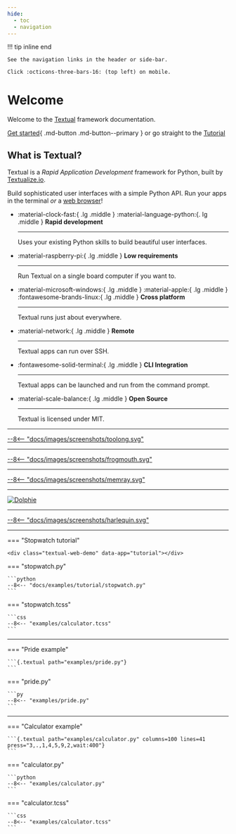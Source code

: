 ```yaml
---
hide:
  - toc
  - navigation
---
```


!!! tip inline end

    See the navigation links in the header or side-bar.

    Click :octicons-three-bars-16: (top left) on mobile.


# Welcome

Welcome to the [Textual](https://github.com/Textualize/textual) framework documentation.

[Get started](./getting_started.md){ .md-button .md-button--primary } or go straight to the [Tutorial](./tutorial.md)



## What is Textual?

Textual is a *Rapid Application Development* framework for Python, built by [Textualize.io](https://www.textualize.io).


Build sophisticated user interfaces with a simple Python API. Run your apps in the terminal *or* a [web browser](https://github.com/Textualize/textual-web)!



<div class="grid cards" markdown>

-   :material-clock-fast:{ .lg .middle } :material-language-python:{. lg .middle } __Rapid development__

    ---

    Uses your existing Python skills to build beautiful user interfaces.


-   :material-raspberry-pi:{ .lg .middle } __Low requirements__

    ---

    Run Textual on a single board computer if you want to.



-   :material-microsoft-windows:{ .lg .middle } :material-apple:{ .lg .middle } :fontawesome-brands-linux:{ .lg .middle } __Cross platform__

    ---

    Textual runs just about everywhere.



-   :material-network:{ .lg .middle } __Remote__

    ---

    Textual apps can run over SSH.


-   :fontawesome-solid-terminal:{ .lg .middle } __CLI Integration__

    ---

    Textual apps can be launched and run from the command prompt.



-   :material-scale-balance:{ .lg .middle } __Open Source__

    ---

    Textual is licensed under MIT.


</div>

---

<div>
<a href="https://github.com/Textualize/toolong">
--8<-- "docs/images/screenshots/toolong.svg"
</a>
</div>

---

<div>
<a href="https://github.com/textualize/frogmouth">
--8<-- "docs/images/screenshots/frogmouth.svg"
</a>
</div>

---

<div>
<a href="https://github.com/bloomberg/memray">
--8<-- "docs/images/screenshots/memray.svg"
</a>
</div>

---


<a href="https://github.com/charles-001/dolphie">

![Dolphie](https://www.textualize.io/static/img/dolphie.png)

</a>


---

<div>
<a href="https://harlequin.sh">
--8<-- "docs/images/screenshots/harlequin.svg"
</a>
</div>



---


=== "Stopwatch tutorial"

    <div class="textual-web-demo" data-app="tutorial"></div>


=== "stopwatch.py"

    ```python 
    --8<-- "docs/examples/tutorial/stopwatch.py"
    ```

=== "stopwatch.tcss"

    ```css
    --8<-- "examples/calculator.tcss"
    ```


---


=== "Pride example"

    ```{.textual path="examples/pride.py"}
    ```

=== "pride.py"

    ```py
    --8<-- "examples/pride.py"
    ```



---

=== "Calculator example"

    ```{.textual path="examples/calculator.py" columns=100 lines=41 press="3,.,1,4,5,9,2,wait:400"}
    ```

=== "calculator.py"

    ```python
    --8<-- "examples/calculator.py"
    ```

=== "calculator.tcss"

    ```css
    --8<-- "examples/calculator.tcss"
    ```
